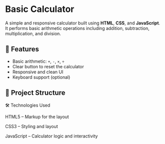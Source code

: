 # Basic Calculator

A simple and responsive calculator built using **HTML**, **CSS**, and **JavaScript**. It performs basic arithmetic operations including addition, subtraction, multiplication, and division.

## 🚀 Features

- Basic arithmetic: `+`, `-`, `×`, `÷`
- Clear button to reset the calculator
- Responsive and clean UI
- Keyboard support (optional)

## 📁 Project Structure


🛠️ Technologies Used

HTML5 – Markup for the layout

CSS3 – Styling and layout

JavaScript – Calculator logic and interactivity
